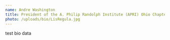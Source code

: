 ```yaml
---
name: Andre Washington
title: President of the A. Philip Randolph Institute (APRI) Ohio Chapter
photo: /uploads/bio/LisRegula.jpg
---
```

test bio data

